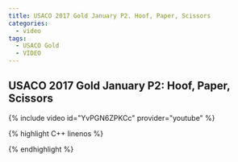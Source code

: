 ```yaml
---
title: USACO 2017 Gold January P2. Hoof, Paper, Scissors
categories:
  - video
tags:
  - USACO Gold
  - VIDEO 
---
```

  
## USACO 2017 Gold January P2: Hoof, Paper, Scissors  
  
{% include video id="YvPGN6ZPKCc" provider="youtube" %}
  
  
{% highlight C++ linenos %}
  
{% endhighlight %}  

